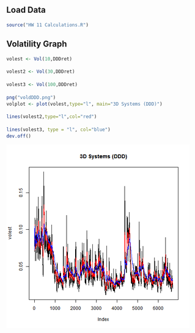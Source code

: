 ## Load Data 
``` r
source("HW 11 Calculations.R")
```

## Volatility Graph
``` r
volest <- Vol(10,DDDret)

volest2 <- Vol(30,DDDret)

volest3 <- Vol(100,DDDret)

png("voldDDD.png")
volplot <- plot(volest,type="l", main="3D Systems (DDD)")

lines(volest2,type="l",col="red")

lines(volest3, type = "l", col="blue")
dev.off()
```

![](volDDD.png)

